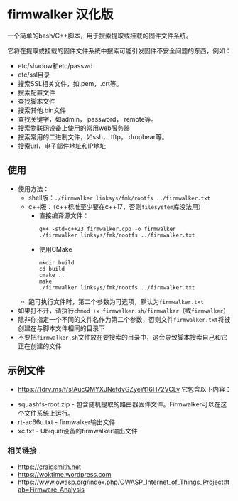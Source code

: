 # firmwalker 汉化版
一个简单的bash/C++脚本，用于搜索提取或挂载的固件文件系统。

它将在提取或挂载的固件文件系统中搜索可能引发固件不安全问题的东西，例如：

* etc/shadow和etc/passwd
* etc/ssl目录
* 搜索SSL相关文件，如.pem，.crt等。
* 搜索配置文件
* 查找脚本文件
* 搜索其他.bin文件
* 查找关键字，如admin， password， remote等。
* 搜索物联网设备上使用的常用web服务器
* 搜索常用的二进制文件，如ssh， tftp， dropbear等。
* 搜索url，电子邮件地址和IP地址

## 使用
* 使用方法：
  * shell版：`./firmwalker linksys/fmk/rootfs ../firmwalker.txt`
  * c++版：（c++标准至少要在c++17，否则`filesystem`库没法用）
    * 直接编译源文件：
      ```shell
      g++ -std=c++23 firmwalker.cpp -o firmwalker
      ./firmwalker linksys/fmk/rootfs ../firmwalker.txt
      ```
    * 使用CMake
      ```shell
      mkdir build
      cd build
      cmake ..
      make
      ./firmwalker linksys/fmk/rootfs ../firmwalker.txt
      ```
  * 跑可执行文件时，第二个参数为可选项，默认为`firmwalker.txt`
* 如果打不开，请执行`chmod +x firmwalker.sh/firmwalker`（或`firmwalker`）
* 除非你指定一个不同的文件名作为第二个参数，否则文件`firmwalker.txt`将被创建在与脚本文件相同的目录下
* 不要把`firmwalker.sh`文件放在要搜索的目录中，这会导致脚本搜索自己和它正在创建的文件

## 示例文件
- https://1drv.ms/f/s!AucQMYXJNefdvGZyeYt16H72VCLv
它包含以下内容：
* squashfs-root.zip - 包含随机提取的路由器固件文件。Firmwalker可以在这个文件系统上运行。
* rt-ac66u.txt - firmwalker输出文件
* xc.txt - Ubiquiti设备的firmwalker输出文件

### 相关链接
* https://craigsmith.net
* https://woktime.wordpress.com
* https://www.owasp.org/index.php/OWASP_Internet_of_Things_Project#tab=Firmware_Analysis
